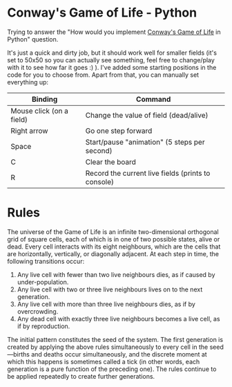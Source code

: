 # Conway's Game of Life - Python

Trying to answer the "How would you implement [Conway's Game of
Life](http://en.wikipedia.org/wiki/Conway's_Game_of_Life) in Python" question.

It's just a quick and dirty job, but it should work well for smaller fields
(it's set to 50x50 so you can actually see something, feel free to change/play
with it to see how far it goes :) ). I've added some starting positions in the
code for you to choose from. Apart from that, you can manually set everything
up:

| Binding                  | Command                                            |
| -----------              | -------------------------------------------------- |
| Mouse click (on a field) | Change the value of field (dead/alive)             |
| Right arrow              | Go one step forward                                |
| Space                    | Start/pause "animation" (5 steps per second)       |
| C                        | Clear the board                                    |
| R                        | Record the current live fields (prints to console) |

# Rules

The universe of the Game of Life is an infinite two-dimensional orthogonal grid
of square cells, each of which is in one of two possible states, alive or dead.
Every cell interacts with its eight neighbours, which are the cells that are
horizontally, vertically, or diagonally adjacent. At each step in time, the
following transitions occur:

1. Any live cell with fewer than two live neighbours dies, as if caused by
   under-population.
2. Any live cell with two or three live neighbours lives on to the next
   generation.
3. Any live cell with more than three live neighbours dies, as if by
   overcrowding.
4. Any dead cell with exactly three live neighbours becomes a live cell, as if
   by reproduction.

The initial pattern constitutes the seed of the system. The first generation is
created by applying the above rules simultaneously to every cell in the
seed—births and deaths occur simultaneously, and the discrete moment at which
this happens is sometimes called a tick (in other words, each generation is a
pure function of the preceding one). The rules continue to be applied
repeatedly to create further generations.
